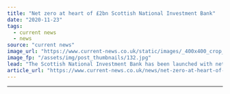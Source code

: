 ```yaml
---
title: "Net zero at heart of £2bn Scottish National Investment Bank"
date: "2020-11-23"
tags: 
  - current news
  - news
source: "current news"
image_url: "https://www.current-news.co.uk/static/images/_400x400_crop_center-center/Nicola_Sturgeon_SNP_conference_2017.jpg"
image_fp: "/assets/img/post_thumbnails/132.jpg"
lead: "​The Scottish National Investment Bank has been launched with net zero as a key area of investment."
article_url: "https://www.current-news.co.uk/news/net-zero-at-heart-of-2bn-scottish-national-investment-bank?utm_source=rss-feeds&utm_medium=rss&utm_campaign=rss"
---
```


---
